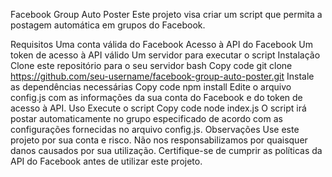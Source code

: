 Facebook Group Auto Poster
Este projeto visa criar um script que permita a postagem automática em grupos do Facebook.

Requisitos
Uma conta válida do Facebook
Acesso à API do Facebook
Um token de acesso à API válido
Um servidor para executar o script
Instalação
Clone este repositório para o seu servidor
bash
Copy code
git clone https://github.com/seu-username/facebook-group-auto-poster.git
Instale as dependências necessárias
Copy code
npm install
Edite o arquivo config.js com as informações da sua conta do Facebook e do token de acesso à API.
Uso
Execute o script
Copy code
node index.js
O script irá postar automaticamente no grupo especificado de acordo com as configurações fornecidas no arquivo config.js.
Observações
Use este projeto por sua conta e risco. Não nos responsabilizamos por quaisquer danos causados por sua utilização.
Certifique-se de cumprir as políticas da API do Facebook antes de utilizar este projeto.